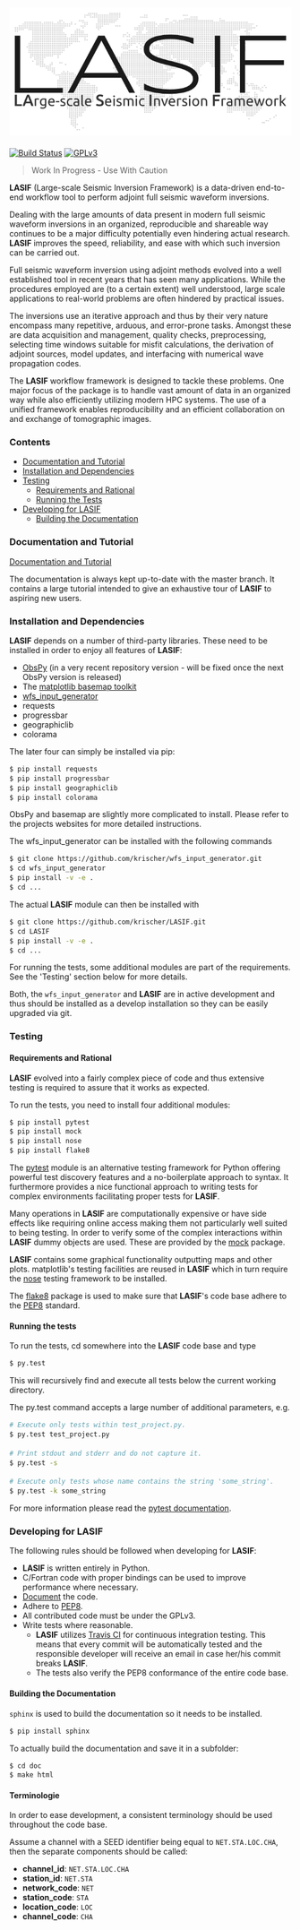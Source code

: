 ![Logo](/doc/images/logo/lasif_logo.png)
---
[![Build Status](https://travis-ci.org/krischer/LASIF.png?branch=master)](https://travis-ci.org/krischer/LASIF)
[![GPLv3](http://www.gnu.org/graphics/gplv3-88x31.png)](https://github.com/krischer/LASIF/blob/master/LICENSE)
> Work In Progress - Use With Caution


**LASIF** (Large-scale Seismic Inversion Framework) is a data-driven end-to-end
workflow tool to perform adjoint full seismic waveform inversions.

Dealing with the large amounts of data present in modern full seismic waveform
inversions in an organized, reproducible and shareable way continues to be a major
difficulty potentially even hindering actual research. **LASIF** improves the speed,
reliability, and ease with which such inversion can be carried out.

Full seismic waveform inversion using adjoint methods evolved into a well established
tool in recent years that has seen many applications. While the procedures employed
are (to a certain extent) well understood, large scale applications to real-world
problems are often hindered by practical issues.

The inversions use an iterative approach and thus by their very nature encompass
many repetitive, arduous, and error-prone tasks. Amongst these are data acquisition
and management, quality checks, preprocessing, selecting time windows suitable for
misfit calculations, the derivation of adjoint sources, model updates, and interfacing
with numerical wave propagation codes.

The **LASIF** workflow framework is designed to tackle these problems. One major focus of
the package is to handle vast amount of data in an organized way while also efficiently
utilizing modern HPC systems.
The use of a unified framework enables reproducibility and an efficient collaboration on
and exchange of tomographic images.


### Contents
* [Documentation and Tutorial](#documentation-and-tutorial)
* [Installation and Dependencies](#installation-and-dependencies)
* [Testing](#testing)
  - [Requirements and Rational](#requirements-and-rational)
  - [Running the Tests](#running-the-tests)
* [Developing for LASIF](#developing-for-lasif)
  - [Building the Documentation](#building-the-documentation)


### Documentation and Tutorial

[Documentation and Tutorial](http://krischer.github.io/LASIF)

The documentation is always kept up-to-date with the master branch. It contains
a large tutorial intended to give an exhaustive tour of **LASIF** to aspiring new users.


### Installation and Dependencies

**LASIF** depends on a number of third-party libraries. These need to be installed
in order to enjoy all features of **LASIF**:

* [ObsPy](http://www.obspy.org) (in a very recent repository version - will be fixed once the next ObsPy version is released)
* The [matplotlib basemap toolkit](http://matplotlib.org/basemap/)
* [wfs_input_generator](http://github.com/krischer/wfs_input_generator)
* requests
* progressbar
* geographiclib
* colorama

The later four can simply be installed via pip:

```bash
$ pip install requests
$ pip install progressbar
$ pip install geographiclib
$ pip install colorama
```

ObsPy and basemap are slightly more complicated to install. Please refer to the
projects websites for more detailed instructions.

The wfs_input_generator can be installed with the following commands

```bash
$ git clone https://github.com/krischer/wfs_input_generator.git
$ cd wfs_input_generator
$ pip install -v -e .
$ cd ...
```

The actual **LASIF** module can then be installed with

```bash
$ git clone https://github.com/krischer/LASIF.git
$ cd LASIF
$ pip install -v -e .
$ cd ...
```

For running the tests, some additional modules are part of the requirements.
See the 'Testing' section below for more details.

Both, the `wfs_input_generator` and **LASIF** are in active development and thus
should be installed as a develop installation so they can be easily upgraded
via git.


### Testing

#### Requirements and Rational

**LASIF** evolved into a fairly complex piece of code and thus extensive testing is
required to assure that it works as expected.

To run the tests, you need to install four additional modules:

```bash
$ pip install pytest
$ pip install mock
$ pip install nose
$ pip install flake8
```

The [pytest](http://pytest.org) module is an alternative testing framework for
Python offering powerful test discovery features and a no-boilerplate approach
to syntax. It furthermore provides a nice functional approach to writing tests
for complex environments facilitating proper tests for **LASIF**.

Many operations in **LASIF** are computationally expensive or have side effects
like requiring online access making them not particularly well suited to being
testing. In order to verify some of the complex interactions within **LASIF** dummy
objects are used. These are provided by the
[mock](http://www.voidspace.org.uk/python/mock/) package.

**LASIF** contains some graphical functionality outputting maps and other plots.
matplotlib's testing facilities are reused in **LASIF** which in turn require the
[nose](http://nose.readthedocs.org/en/latest/) testing framework to be
installed.

The [flake8](http://flake8.readthedocs.org/en/2.0/) package is used to make
sure that **LASIF**'s code base adhere to the
[PEP8](http://www.python.org/dev/peps/pep-0008/) standard.

#### Running the tests

To run the tests, cd somewhere into the **LASIF** code base and type

```bash
$ py.test
```

This will recursively find and execute all tests below the current working
directory.

The py.test command accepts a large number of additional parameters, e.g.

```bash
# Execute only tests within test_project.py.
$ py.test test_project.py

# Print stdout and stderr and do not capture it.
$ py.test -s

# Execute only tests whose name contains the string 'some_string'.
$ py.test -k some_string
```

For more information please read the [pytest
documentation](http://pytest.org/).


### Developing for LASIF

The following rules should be followed when developing for **LASIF**:

* **LASIF** is written entirely in Python.
* C/Fortran code with proper bindings can be used to improve performance where necessary.
* [Document](http://lukeplant.me.uk/blog/posts/docs-or-it-doesnt-exist/) the code.
* Adhere to [PEP8](http://www.python.org/dev/peps/pep-0008/#comments).
* All contributed code must be under the GPLv3.
* Write tests where reasonable.
  * **LASIF** utilizes [Travis CI](https://travis-ci.org/krischer/LASIF) for continuous
    integration testing. This means that every commit will be automatically tested and
    the responsible developer will receive an email in case her/his commit breaks **LASIF**.
  * The tests also verify the PEP8 conformance of the entire code base.

#### Building the Documentation

`sphinx` is used to build the documentation so it needs to be installed.

```bash
$ pip install sphinx
```

To actually build the documentation and save it in a subfolder:

```bash
$ cd doc
$ make html
```

#### Terminologie

In order to ease development, a consistent terminology should be used
throughout the code base.

Assume a channel with a SEED identifier being equal to `NET.STA.LOC.CHA`, then
the separate components should be called:

* **channel_id**: `NET.STA.LOC.CHA`
* **station_id**: `NET.STA`
* **network_code**: `NET`
* **station_code**: `STA`
* **location_code**: `LOC`
* **channel_code**: `CHA`
